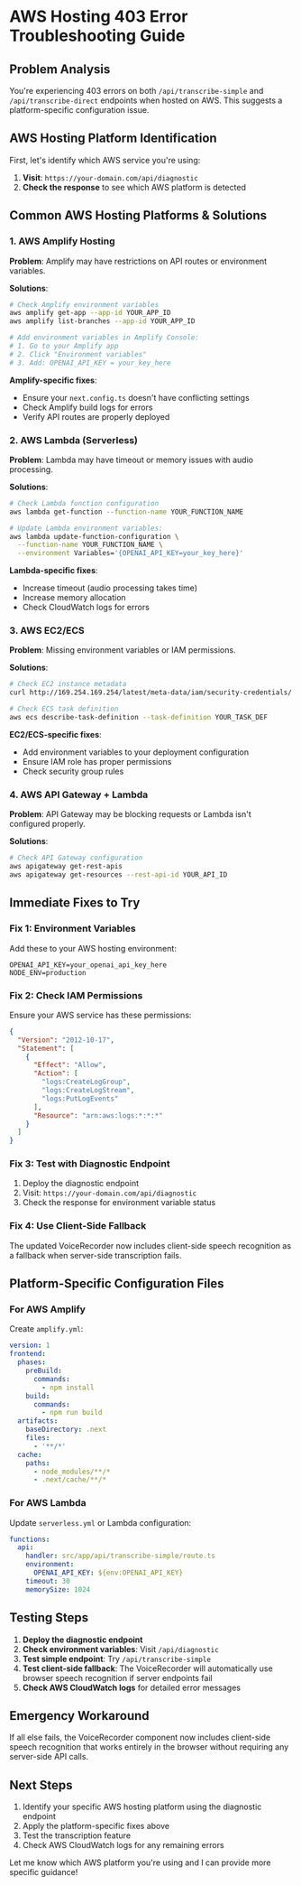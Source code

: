 # AWS Hosting 403 Error Troubleshooting Guide

## Problem Analysis

You're experiencing 403 errors on both `/api/transcribe-simple` and `/api/transcribe-direct` endpoints when hosted on AWS. This suggests a platform-specific configuration issue.

## AWS Hosting Platform Identification

First, let's identify which AWS service you're using:

1. **Visit**: `https://your-domain.com/api/diagnostic` 
2. **Check the response** to see which AWS platform is detected

## Common AWS Hosting Platforms & Solutions

### 1. AWS Amplify Hosting

**Problem**: Amplify may have restrictions on API routes or environment variables.

**Solutions**:
```bash
# Check Amplify environment variables
aws amplify get-app --app-id YOUR_APP_ID
aws amplify list-branches --app-id YOUR_APP_ID

# Add environment variables in Amplify Console:
# 1. Go to your Amplify app
# 2. Click "Environment variables" 
# 3. Add: OPENAI_API_KEY = your_key_here
```

**Amplify-specific fixes**:
- Ensure your `next.config.ts` doesn't have conflicting settings
- Check Amplify build logs for errors
- Verify API routes are properly deployed

### 2. AWS Lambda (Serverless)

**Problem**: Lambda may have timeout or memory issues with audio processing.

**Solutions**:
```bash
# Check Lambda function configuration
aws lambda get-function --function-name YOUR_FUNCTION_NAME

# Update Lambda environment variables:
aws lambda update-function-configuration \
  --function-name YOUR_FUNCTION_NAME \
  --environment Variables='{OPENAI_API_KEY=your_key_here}'
```

**Lambda-specific fixes**:
- Increase timeout (audio processing takes time)
- Increase memory allocation
- Check CloudWatch logs for errors

### 3. AWS EC2/ECS

**Problem**: Missing environment variables or IAM permissions.

**Solutions**:
```bash
# Check EC2 instance metadata
curl http://169.254.169.254/latest/meta-data/iam/security-credentials/

# Check ECS task definition
aws ecs describe-task-definition --task-definition YOUR_TASK_DEF
```

**EC2/ECS-specific fixes**:
- Add environment variables to your deployment configuration
- Ensure IAM role has proper permissions
- Check security group rules

### 4. AWS API Gateway + Lambda

**Problem**: API Gateway may be blocking requests or Lambda isn't configured properly.

**Solutions**:
```bash
# Check API Gateway configuration
aws apigateway get-rest-apis
aws apigateway get-resources --rest-api-id YOUR_API_ID
```

## Immediate Fixes to Try

### Fix 1: Environment Variables
Add these to your AWS hosting environment:
```env
OPENAI_API_KEY=your_openai_api_key_here
NODE_ENV=production
```

### Fix 2: Check IAM Permissions
Ensure your AWS service has these permissions:
```json
{
  "Version": "2012-10-17",
  "Statement": [
    {
      "Effect": "Allow",
      "Action": [
        "logs:CreateLogGroup",
        "logs:CreateLogStream",
        "logs:PutLogEvents"
      ],
      "Resource": "arn:aws:logs:*:*:*"
    }
  ]
}
```

### Fix 3: Test with Diagnostic Endpoint
1. Deploy the diagnostic endpoint
2. Visit: `https://your-domain.com/api/diagnostic`
3. Check the response for environment variable status

### Fix 4: Use Client-Side Fallback
The updated VoiceRecorder now includes client-side speech recognition as a fallback when server-side transcription fails.

## Platform-Specific Configuration Files

### For AWS Amplify
Create `amplify.yml`:
```yaml
version: 1
frontend:
  phases:
    preBuild:
      commands:
        - npm install
    build:
      commands:
        - npm run build
  artifacts:
    baseDirectory: .next
    files:
      - '**/*'
  cache:
    paths:
      - node_modules/**/*
      - .next/cache/**/*
```

### For AWS Lambda
Update `serverless.yml` or Lambda configuration:
```yaml
functions:
  api:
    handler: src/app/api/transcribe-simple/route.ts
    environment:
      OPENAI_API_KEY: ${env:OPENAI_API_KEY}
    timeout: 30
    memorySize: 1024
```

## Testing Steps

1. **Deploy the diagnostic endpoint**
2. **Check environment variables**: Visit `/api/diagnostic`
3. **Test simple endpoint**: Try `/api/transcribe-simple` 
4. **Test client-side fallback**: The VoiceRecorder will automatically use browser speech recognition if server endpoints fail
5. **Check AWS CloudWatch logs** for detailed error messages

## Emergency Workaround

If all else fails, the VoiceRecorder component now includes client-side speech recognition that works entirely in the browser without requiring any server-side API calls.

## Next Steps

1. Identify your specific AWS hosting platform using the diagnostic endpoint
2. Apply the platform-specific fixes above
3. Test the transcription feature
4. Check AWS CloudWatch logs for any remaining errors

Let me know which AWS platform you're using and I can provide more specific guidance!
